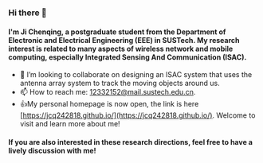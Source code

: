 ### Hi there 👋
#### I'm Ji Chenqing, a postgraduate student from the Department of Electronic and Electrical Engineering (EEE) in SUSTech. My research interest is related to many aspects of wireless network and mobile computing, especially **I**ntegrated **S**ensing **A**nd **C**ommunication (ISAC).

- 👯 I’m looking to collaborate on designing an ISAC system that uses the antenna array system to track the moving objects around us.
- 📫 How to reach me: [12332152@mail.sustech.edu.cn](12332152@mail.sustech.edu.cn).
- 👍My personal homepage is now open, the link is here [https://jcq242818.github.io/](https://jcq242818.github.io/). Welcome to visit and learn more about me!

#### If you are also interested in these research directions, feel free to have a lively discussion with me!
